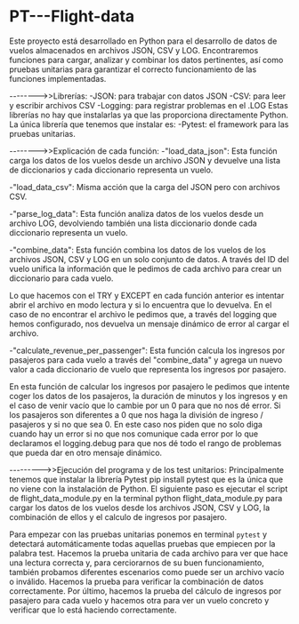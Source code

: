 # PT---Flight-data

  Este proyecto está desarrollado en Python para el desarrollo de datos de vuelos almacenados en archivos JSON, CSV y LOG. Encontraremos funciones para cargar, analizar y combinar los datos pertinentes, así como pruebas unitarias para garantizar el correcto funcionamiento de las funciones implementadas.

-------->>Librerías:
-JSON: para trabajar con datos JSON
-CSV: para leer y escribir archivos CSV
-Logging: para registrar problemas en el .LOG
Estas librerías no hay que instalarlas ya que las proporciona directamente Python.
La única librería que tenemos que instalar es:
-Pytest: el framework para las pruebas unitarias.

-------->>Explicación de cada función:
-"load_data_json": Esta función carga los datos de los vuelos desde un archivo JSON y devuelve una lista de diccionarios y cada diccionario representa un vuelo.

-"load_data_csv": Misma acción que la carga del JSON pero con archivos CSV.

-"parse_log_data": Esta función analiza datos de los vuelos desde un archivo LOG, devolviendo también una lista diccionario donde cada diccionario representa un vuelo.

-"combine_data": Esta función combina los datos de los vuelos de los archivos JSON, CSV y LOG en un solo conjunto de datos. A través del ID del vuelo unifica la información que le pedimos de cada archivo para crear un diccionario para cada vuelo.

Lo que hacemos con el TRY y EXCEPT en cada función anterior es intentar abrir el archivo en modo lectura y si lo encuentra que lo devuelva. En el caso de no encontrar el archivo le pedimos que, a través del logging que hemos configurado, nos devuelva un mensaje dinámico de error al cargar el archivo.

-"calculate_revenue_per_passenger": Esta función calcula los ingresos por pasajeros para cada vuelo a través del "combine_data" y agrega un nuevo valor a cada diccionario de vuelo que representa los ingresos por pasajero.

En esta función de calcular los ingresos por pasajero le pedimos que intente coger los datos de los pasajeros, la duración de minutos y los ingresos y en el caso de venir vacío que lo cambie por un 0 para que no nos dé error. Si los pasajeros son diferentes a 0 que nos haga la división de ingreso / pasajeros y si no que sea 0. En este caso nos piden que no solo diga cuando hay un error si no que nos comunique cada error por lo que declaramos el logging.debug para que nos dé todo el rango de problemas que pueda dar en otro mensaje dinámico.

--------->>Ejecución del programa y de los test unitarios:
  Principalmente tenemos que instalar la librería Pytest
  pip install pytest
  que es la única que no viene con la instalación de Python. 
  El siguiente paso es ejecutar el script de flight_data_module.py en la terminal
  python flight_data_module.py
  para cargar los datos de los vuelos desde los archivos JSON, CSV y LOG, la combinación de ellos y el calculo de ingresos por pasajero.

Para empezar con las pruebas unitarias ponemos en terminal
```pytest```
y detectará automáticamente todas aquellas pruebas que empiecen por la palabra test. 
Hacemos la prueba unitaria de cada archivo para ver que hace una lectura correcta y, para cerciorarnos de su buen funcionamiento, también probamos diferentes escenarios como puede ser un archivo vacío o inválido. Hacemos la prueba para verificar la combinación de datos correctamente.
Por último, hacemos la prueba del cálculo de ingresos por pasajero para cada vuelo y hacemos otra para ver un vuelo concreto y verificar que lo está haciendo correctamente.

